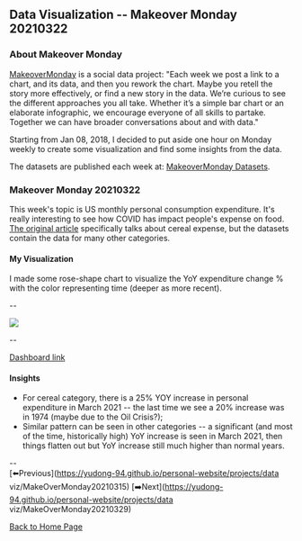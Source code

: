 <head>
  <!-- Global site tag (gtag.js) - Google Analytics -->
<script async src="https://www.googletagmanager.com/gtag/js?id=UA-112502179-1"></script>
<script>
  window.dataLayer = window.dataLayer || [];
  function gtag(){dataLayer.push(arguments);}
  gtag('js', new Date());

  gtag('config', 'UA-112502179-1');
</script>
</head>


## Data Visualization -- Makeover Monday 20210322

### About Makeover Monday

[MakeoverMonday](http://www.makeovermonday.co.uk/) is a social data project:
"Each week we post a link to a chart, and its data, and then you rework the chart.
Maybe you retell the story more effectively, or find a new story in the data.
We’re curious to see the different approaches you all take. Whether it’s a simple bar chart or an elaborate infographic, we encourage everyone of all skills to partake.
Together we can have broader conversations about and with data."

Starting from Jan 08, 2018, I decided to put aside one hour on Monday weekly to create some visualization and find some insights from the data.

The datasets are published each week at: [MakeoverMonday Datasets](http://www.makeovermonday.co.uk/data/).

### Makeover Monday 20210322

This week's topic is US monthly personal consumption expenditure. It's really interesting to see how COVID has impact people's expense on food. [The original article](https://www.bloomberg.com/opinion/articles/2021-02-24/beyond-grape-nuts-cereal-makers-had-a-very-weird-year) specifically talks about cereal expense, but the datasets contain the data for many other categories.  

#### My Visualization

I made some rose-shape chart to visualize the YoY expenditure change % with the color representing time (deeper as more recent).  

--  
<div class='tableauPlaceholder' id='viz1616476148570' style='position: relative'>
<noscript><a href='#'>
  <img alt=' ' src='https:&#47;&#47;public.tableau.com&#47;static&#47;images&#47;Ma&#47;MakeOverMonday20210322YoYMonthlyPersonalConsumptionExpenditures&#47;YoYMonthlyPersonalConsumptionExpenditures&#47;1_rss.png' style='border: none' />
</a></noscript>
<object class='tableauViz'  style='display:none;'>
  <param name='host_url' value='https%3A%2F%2Fpublic.tableau.com%2F' />
  <param name='embed_code_version' value='3' />
  <param name='site_root' value='' />
  <param name='name' value='MakeOverMonday20210322YoYMonthlyPersonalConsumptionExpenditures&#47;YoYMonthlyPersonalConsumptionExpenditures' />
  <param name='tabs' value='no' />
  <param name='toolbar' value='yes' />
  <param name='static_image' value='https:&#47;&#47;public.tableau.com&#47;static&#47;images&#47;Ma&#47;MakeOverMonday20210322YoYMonthlyPersonalConsumptionExpenditures&#47;YoYMonthlyPersonalConsumptionExpenditures&#47;1.png' />
  <param name='animate_transition' value='yes' />
  <param name='display_static_image' value='yes' />
  <param name='display_spinner' value='yes' />
  <param name='display_overlay' value='yes' />
  <param name='display_count' value='yes' />
  <param name='language' value='en' />
  <param name='filter' value='publish=yes' />
</object></div>             
<script type='text/javascript'>       
  var divElement = document.getElementById('viz1616476148570');     
  var vizElement = divElement.getElementsByTagName('object')[0];                
  if ( divElement.offsetWidth > 800 ) { vizElement.style.minWidth='420px';vizElement.style.maxWidth='650px';vizElement.style.width='100%';vizElement.style.minHeight='587px';vizElement.style.maxHeight='887px';vizElement.style.height=(divElement.offsetWidth*0.75)+'px';} else if ( divElement.offsetWidth > 500 ) { vizElement.style.minWidth='420px';vizElement.style.maxWidth='650px';vizElement.style.width='100%';vizElement.style.minHeight='587px';vizElement.style.maxHeight='887px';vizElement.style.height=(divElement.offsetWidth*0.75)+'px';} else { vizElement.style.width='100%';vizElement.style.height='727px';}               
  var scriptElement = document.createElement('script');       
  scriptElement.src = 'https://public.tableau.com/javascripts/api/viz_v1.js';     
  vizElement.parentNode.insertBefore(scriptElement, vizElement);             
</script>

--  

[Dashboard link](https://public.tableau.com/views/MakeOverMonday20210322YoYMonthlyPersonalConsumptionExpenditures/YoYMonthlyPersonalConsumptionExpenditures?:language=en&:display_count=y&publish=yes&:origin=viz_share_link)

#### Insights
* For cereal category, there is a 25% YOY increase in personal expenditure in March 2021 -- the last time we see a 20% increase was in 1974 (maybe due to the Oil Crisis?);  
* Similar pattern can be seen in other categories -- a significant (and most of the time, historically high) YoY increase is seen in March 2021, then things flatten out but YoY increase still much higher than normal years.  
  
--  
[⬅️Previous](https://yudong-94.github.io/personal-website/projects/data viz/MakeOverMonday20210315)    [➡️Next](https://yudong-94.github.io/personal-website/projects/data viz/MakeOverMonday20210329)  

[Back to Home Page](https://yudong-94.github.io/personal-website/)
